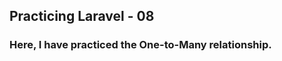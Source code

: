 <!DOCTYPE html>
<html>
<body>

  <h2>Practicing Laravel - 08</h2>
  <h3><b>Here, I have practiced the One-to-Many relationship.</b></h3>
</body>
</html>